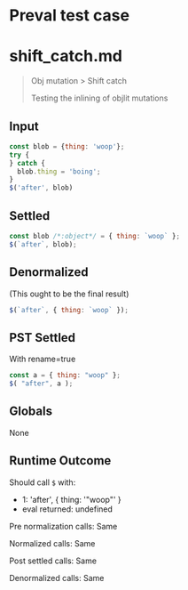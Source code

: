 # Preval test case

# shift_catch.md

> Obj mutation > Shift catch
>
> Testing the inlining of objlit mutations

## Input

`````js filename=intro
const blob = {thing: 'woop'};
try {
} catch {
  blob.thing = 'boing';
}
$('after', blob)
`````


## Settled


`````js filename=intro
const blob /*:object*/ = { thing: `woop` };
$(`after`, blob);
`````


## Denormalized
(This ought to be the final result)

`````js filename=intro
$(`after`, { thing: `woop` });
`````


## PST Settled
With rename=true

`````js filename=intro
const a = { thing: "woop" };
$( "after", a );
`````


## Globals


None


## Runtime Outcome


Should call `$` with:
 - 1: 'after', { thing: '"woop"' }
 - eval returned: undefined

Pre normalization calls: Same

Normalized calls: Same

Post settled calls: Same

Denormalized calls: Same
